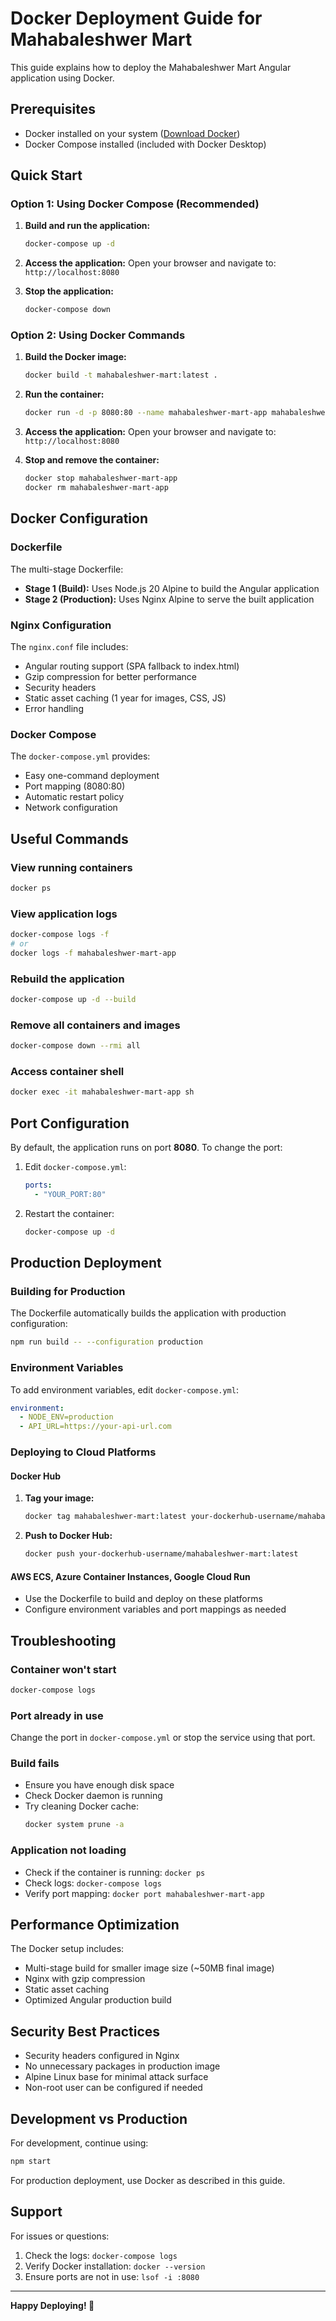 # Docker Deployment Guide for Mahabaleshwer Mart

This guide explains how to deploy the Mahabaleshwer Mart Angular application using Docker.

## Prerequisites

- Docker installed on your system ([Download Docker](https://www.docker.com/products/docker-desktop))
- Docker Compose installed (included with Docker Desktop)

## Quick Start

### Option 1: Using Docker Compose (Recommended)

1. **Build and run the application:**
   ```bash
   docker-compose up -d
   ```

2. **Access the application:**
   Open your browser and navigate to: `http://localhost:8080`

3. **Stop the application:**
   ```bash
   docker-compose down
   ```

### Option 2: Using Docker Commands

1. **Build the Docker image:**
   ```bash
   docker build -t mahabaleshwer-mart:latest .
   ```

2. **Run the container:**
   ```bash
   docker run -d -p 8080:80 --name mahabaleshwer-mart-app mahabaleshwer-mart:latest
   ```

3. **Access the application:**
   Open your browser and navigate to: `http://localhost:8080`

4. **Stop and remove the container:**
   ```bash
   docker stop mahabaleshwer-mart-app
   docker rm mahabaleshwer-mart-app
   ```

## Docker Configuration

### Dockerfile

The multi-stage Dockerfile:
- **Stage 1 (Build):** Uses Node.js 20 Alpine to build the Angular application
- **Stage 2 (Production):** Uses Nginx Alpine to serve the built application

### Nginx Configuration

The `nginx.conf` file includes:
- Angular routing support (SPA fallback to index.html)
- Gzip compression for better performance
- Security headers
- Static asset caching (1 year for images, CSS, JS)
- Error handling

### Docker Compose

The `docker-compose.yml` provides:
- Easy one-command deployment
- Port mapping (8080:80)
- Automatic restart policy
- Network configuration

## Useful Commands

### View running containers
```bash
docker ps
```

### View application logs
```bash
docker-compose logs -f
# or
docker logs -f mahabaleshwer-mart-app
```

### Rebuild the application
```bash
docker-compose up -d --build
```

### Remove all containers and images
```bash
docker-compose down --rmi all
```

### Access container shell
```bash
docker exec -it mahabaleshwer-mart-app sh
```

## Port Configuration

By default, the application runs on port **8080**. To change the port:

1. Edit `docker-compose.yml`:
   ```yaml
   ports:
     - "YOUR_PORT:80"
   ```

2. Restart the container:
   ```bash
   docker-compose up -d
   ```

## Production Deployment

### Building for Production

The Dockerfile automatically builds the application with production configuration:
```bash
npm run build -- --configuration production
```

### Environment Variables

To add environment variables, edit `docker-compose.yml`:
```yaml
environment:
  - NODE_ENV=production
  - API_URL=https://your-api-url.com
```

### Deploying to Cloud Platforms

#### Docker Hub
1. **Tag your image:**
   ```bash
   docker tag mahabaleshwer-mart:latest your-dockerhub-username/mahabaleshwer-mart:latest
   ```

2. **Push to Docker Hub:**
   ```bash
   docker push your-dockerhub-username/mahabaleshwer-mart:latest
   ```

#### AWS ECS, Azure Container Instances, Google Cloud Run
- Use the Dockerfile to build and deploy on these platforms
- Configure environment variables and port mappings as needed

## Troubleshooting

### Container won't start
```bash
docker-compose logs
```

### Port already in use
Change the port in `docker-compose.yml` or stop the service using that port.

### Build fails
- Ensure you have enough disk space
- Check Docker daemon is running
- Try cleaning Docker cache:
  ```bash
  docker system prune -a
  ```

### Application not loading
- Check if the container is running: `docker ps`
- Check logs: `docker-compose logs`
- Verify port mapping: `docker port mahabaleshwer-mart-app`

## Performance Optimization

The Docker setup includes:
- Multi-stage build for smaller image size (~50MB final image)
- Nginx with gzip compression
- Static asset caching
- Optimized Angular production build

## Security Best Practices

- Security headers configured in Nginx
- No unnecessary packages in production image
- Alpine Linux base for minimal attack surface
- Non-root user can be configured if needed

## Development vs Production

For development, continue using:
```bash
npm start
```

For production deployment, use Docker as described in this guide.

## Support

For issues or questions:
1. Check the logs: `docker-compose logs`
2. Verify Docker installation: `docker --version`
3. Ensure ports are not in use: `lsof -i :8080`

---

**Happy Deploying! 🚀**
